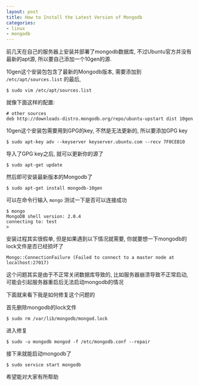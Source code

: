```yaml
---
layout: post
title: How to Install the Latest Version of Mongodb
categories:
- linux
- mongodb
---
```


前几天在自己的服务器上安装并部署了mongodb数据库, 不过Ubuntu官方并没有最新的apt源, 所以要自己添加一个10gen的源.

10gen这个安装包包含了最新的Mongodb版本, 需要添加到 `/etc/apt/sources.list` 的最后,

    $ sudo vim /etc/apt/sources.list

就像下面这样的配置:

    # other sources
    deb http://downloads-distro.mongodb.org/repo/ubuntu-upstart dist 10gen

    
<!--more-->

10gen这个安装包需要用到GPG的key, 不然是无法更新的, 所以要添加GPG key

    $ sudo apt-key adv --keyserver keyserver.ubuntu.com --recv 7F0CEB10

    
导入了GPG key之后, 就可以更新你的源了

    $ sudo apt-get update

然后即可安装最新版本的Mongodb了

    $ sudo apt-get install mongodb-10gen

可以在命令行输入 `mongo` 测试一下是否可以连接成功

    $ mongo
    MongoDB shell version: 2.0.4
    connecting to: test
    >
    
安装过程其实很假单, 但是如果遇到以下情况就需要, 你就要想一下mongodb的lock文件是否已经损坏了

    Mongo::ConnectionFailure (Failed to connect to a master node at localhost:27017)
    
这个问题其实是由于不正常关闭数据库导致的, 比如服务器崩溃导致不正常启动, 可能会引起服务器重启后无法启动mongodb的情况

下面就来看下我是如何修复这个问题的

首先删除mongodb的lock文件

    $ sudo rm /var/lib/mongodb/mongod.lock

进入修复

    $ sudo -u mongodb mongod -f /etc/mongodb.conf --repair
    
接下来就能启动mongodb了

    $ sudo service start mongodb

希望能对大家有所帮助